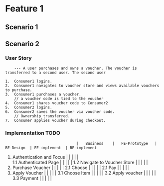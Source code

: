 # Feature 1

## Scenario 1


## Scenario 2

### User Story
```
    --- A user purchases and owns a voucher. The voucher is transferred to a second user. The second user 

1.  Consumer1 logins.
2.  Consumer1 navigates to voucher store and views available vouchers to purchase.
3.  Consumer1 purchases a voucher.
    // a voucher code is tied to the voucher
4.  Consumer1 shares voucher code to Consumer2
5.  Consumer2 logins.
6.  Consumer2 saves the voucher via voucher code.
    // Ownership transferred.
7.  Consumer applies voucher during checkout.
```

### Implementation TODO

                                    |   Business    |   FE-Prototype   | BE-Design  | FE-implement  | BE-implement
1.  Authentication and Focus        |               |                  |            |               |    
    1.1 Authenticated Page          |               |                  |            |               |
    1.2 Navigate to Voucher Store   |               |                  |            |               |
2.  Purchase Voucher                |               |                  |            |               |
    2.1 Choose                      |               |                  |            |               |
    2.1 Pay                         |               |                  |            |               |
3.  Apply Voucher                   |               |                  |            |               |
    3.1 Choose Item                 |               |                  |            |               |
    3.2 Apply voucher               |               |                  |            |               |
    3.3 Payment                     |               |                  |            |               |




